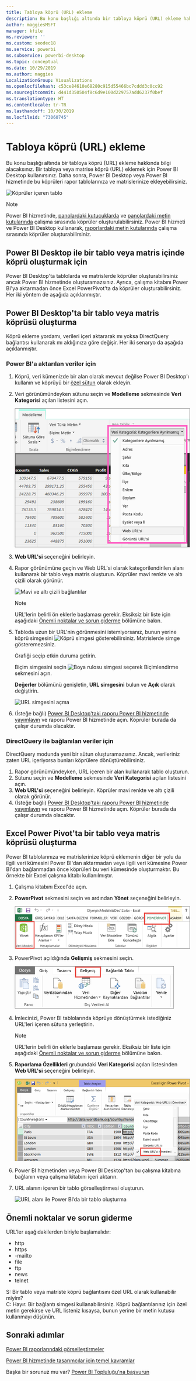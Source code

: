 ```yaml
---
title: Tabloya köprü (URL) ekleme
description: Bu konu başlığı altında bir tabloya köprü (URL) ekleme hakkında bilgi alacaksınız. Bir tabloya veya matrise köprü (URL) eklemek için Power BI Desktop kullanırsınız. Daha sonra, Power BI Desktop veya Power BI hizmetinde bu köprüleri rapor tablolarınıza ve matrislerinize ekleyebilirsiniz.
author: maggiesMSFT
manager: kfile
ms.reviewer: ''
ms.custom: seodec18
ms.service: powerbi
ms.subservice: powerbi-desktop
ms.topic: conceptual
ms.date: 10/29/2019
ms.author: maggies
LocalizationGroup: Visualizations
ms.openlocfilehash: c53ce84610e68280c915d55466bc7cddd3c0cc92
ms.sourcegitcommit: d441d350504f8c6d9e100d229757add6237f0bef
ms.translationtype: HT
ms.contentlocale: tr-TR
ms.lasthandoff: 10/30/2019
ms.locfileid: "73060745"
---
```

# <a name="add-hyperlinks-urls-to-a-table"></a>Tabloya köprü (URL) ekleme
Bu konu başlığı altında bir tabloya köprü (URL) ekleme hakkında bilgi alacaksınız. Bir tabloya veya matrise köprü (URL) eklemek için Power BI Desktop kullanırsınız. Daha sonra, Power BI Desktop veya Power BI hizmetinde bu köprüleri rapor tablolarınıza ve matrislerinize ekleyebilirsiniz. 

![Köprüler içeren tablo](media/power-bi-hyperlinks-in-tables/hyperlinkedtable.png)

> [!NOTE]
> Power BI hizmetinde, [panolardaki kutucuklarda](service-dashboard-edit-tile.md) ve [panolardaki metin kutularında](service-dashboard-add-widget.md) çalışma sırasında köprüler oluşturulabilirsiniz. Power BI hizmeti ve Power BI Desktop kullanarak, [raporlardaki metin kutularında](service-add-hyperlink-to-text-box.md) çalışma sırasında köprüler oluşturabilirsiniz.
> 

## <a name="to-create-a-hyperlink-in-a-table-or-matrix-using-power-bi-desktop"></a>Power BI Desktop ile bir tablo veya matris içinde köprü oluşturmak için
Power BI Desktop'ta tablolarda ve matrislerde köprüler oluşturabilirsiniz ancak Power BI hizmetinde oluşturamazsınız. Ayrıca, çalışma kitabını Power BI'ya aktarmadan önce Excel PowerPivot'ta da köprüler oluşturabilirsiniz. Her iki yöntem de aşağıda açıklanmıştır.

## <a name="create-a-table-or-matrix-hyperlink-in-power-bi-desktop"></a>Power BI Desktop'ta bir tablo veya matris köprüsü oluşturma
Köprü ekleme yordamı, verileri içeri aktararak mı yoksa DirectQuery bağlantısı kullanarak mı aldığınıza göre değişir. Her iki senaryo da aşağıda açıklanmıştır.

### <a name="for-data-imported-into-power-bi"></a>Power BI'a aktarılan veriler için
1. Köprü, veri kümenizde bir alan olarak mevcut değilse Power BI Desktop'ı kullanın ve köprüyü bir [özel sütun](desktop-common-query-tasks.md) olarak ekleyin.
2. Veri görünümündeyken sütunu seçin ve **Modelleme** sekmesinde **Veri Kategorisi** açılan listesini açın.
   
    ![Veri kategorisi açılan listesi](media/power-bi-hyperlinks-in-tables/pbi_data_category.png)
3. **Web URL'si** seçeneğini belirleyin.
4. Rapor görünümüne geçin ve Web URL'si olarak kategorilendirilen alanı kullanarak bir tablo veya matris oluşturun. Köprüler mavi renkte ve altı çizili olarak görünür.

    ![Mavi ve altı çizili bağlantılar](media/power-bi-hyperlinks-in-tables/power-bi-table-with-hyperlinks2.png)

    > [!NOTE]
    > URL'lerin belirli ön eklerle başlaması gerekir. Eksiksiz bir liste için aşağıdaki [Önemli noktalar ve sorun giderme](#considerations-and-troubleshooting) bölümüne bakın.
    >
   
1. Tabloda uzun bir URL'nin görünmesini istemiyorsanız, bunun yerine köprü simgesini  ![Köprü simgesi](media/power-bi-hyperlinks-in-tables/power-bi-hyperlink-icon.png) gösterebilirsiniz. Matrislerde simge gösteremezsiniz.
   
    Grafiği seçip etkin duruma getirin.

    Biçim simgesini seçin ![Boya rulosu simgesi](media/power-bi-hyperlinks-in-tables/power-bi-paintroller.png) seçerek Biçimlendirme sekmesini açın.

    **Değerler** bölümünü genişletin, **URL simgesini** bulun ve **Açık** olarak değiştirin.

    ![URL simgesini açma](media/power-bi-hyperlinks-in-tables/power-bi-url-icon-on.png)

1. (İsteğe bağlı) [Power BI Desktop'taki raporu Power BI hizmetinde yayımlayın](/learn/modules/publish-share-power-bi/2-publish-reports) ve raporu Power BI hizmetinde açın. Köprüler burada da çalışır durumda olacaktır.

### <a name="for-data-connected-with-directquery"></a>DirectQuery ile bağlanılan veriler için
DirectQuery modunda yeni bir sütun oluşturamazsınız.  Ancak, verileriniz zaten URL içeriyorsa bunları köprülere dönüştürebilirsiniz.

1. Rapor görünümündeyken, URL içeren bir alan kullanarak tablo oluşturun.
2. Sütunu seçin ve **Modelleme** sekmesinde **Veri Kategorisi** açılan listesini açın.
3. **Web URL'si** seçeneğini belirleyin. Köprüler mavi renkte ve altı çizili olarak görünür.
4. (İsteğe bağlı) [Power BI Desktop'taki raporu Power BI hizmetinde yayımlayın](/learn/modules/publish-share-power-bi/2-publish-reports) ve raporu Power BI hizmetinde açın. Köprüler burada da çalışır durumda olacaktır.

## <a name="create-a-table-or-matrix-hyperlink-in-excel-power-pivot"></a>Excel Power Pivot'ta bir tablo veya matris köprüsü oluşturma
Power BI tablolarınıza ve matrislerinize köprü eklemenin diğer bir yolu da ilgili veri kümesini Power BI'dan aktarmadan veya ilgili veri kümesine Power BI'dan bağlanmadan önce köprüleri bu veri kümesinde oluşturmaktır. Bu örnekte bir Excel çalışma kitabı kullanılmıştır.

1. Çalışma kitabını Excel'de açın.
2. **PowerPivot** sekmesini seçin ve ardından **Yönet** seçeneğini belirleyin.
   
   ![Excel’de PowerPivot’u açma](media/power-bi-hyperlinks-in-tables/createhyperlinkinpowerpivot2.png)
1. PowerPivot açıldığında **Gelişmiş** sekmesini seçin.
   
   ![PowerPivot Gelişmiş sekmesi](media/power-bi-hyperlinks-in-tables/createhyperlinkinpowerpivot3.png)
4. İmlecinizi, Power BI tablolarında köprüye dönüştürmek istediğiniz URL'leri içeren sütuna yerleştirin.
   
   > [!NOTE]
   > URL'lerin belirli ön eklerle başlaması gerekir. Eksiksiz bir liste için aşağıdaki [Önemli noktalar ve sorun giderme](#considerations-and-troubleshooting) bölümüne bakın.
   > 
   
5. **Raporlama Özellikleri** grubundaki **Veri Kategorisi** açılan listesinden **Web URL'si** seçeneğini belirleyin. 
   
   ![Excel’de veri kategorisi açılan listesi](media/power-bi-hyperlinks-in-tables/createhyperlinksnew.png)

6. Power BI hizmetinden veya Power BI Desktop'tan bu çalışma kitabına bağlanın veya çalışma kitabını içeri aktarın.
7. URL alanını içeren bir tablo görselleştirmesi oluşturun.
   
   ![URL alanı ile Power BI’da bir tablo oluşturma](media/power-bi-hyperlinks-in-tables/hyperlinksintables.gif)

## <a name="considerations-and-troubleshooting"></a>Önemli noktalar ve sorun giderme

URL’ler aşağıdakilerden biriyle başlamalıdır:
- http
- https
- -mailto
- file
- ftp
- news
- telnet

S: Bir tablo veya matriste köprü bağlantısını özel URL olarak kullanabilir miyim?    
C: Hayır. Bir bağlantı simgesi kullanabilirsiniz. Köprü bağlantılarınız için özel metin gerekirse ve URL listeniz kısaysa, bunun yerine bir metin kutusu kullanmayı düşünün.


## <a name="next-steps"></a>Sonraki adımlar
[Power BI raporlarındaki görselleştirmeler](visuals/power-bi-report-visualizations.md)

[Power BI hizmetinde tasarımcılar için temel kavramlar](service-basic-concepts.md)

Başka bir sorunuz mu var? [Power BI Topluluğu'na başvurun](http://community.powerbi.com/)

